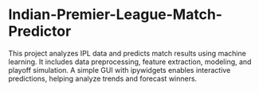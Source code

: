 # Indian-Premier-League-Match-Predictor
This project analyzes IPL data and predicts match results using machine learning. It includes data preprocessing, feature extraction, modeling, and playoff simulation. A simple GUI with ipywidgets enables interactive predictions, helping analyze trends and forecast winners.

